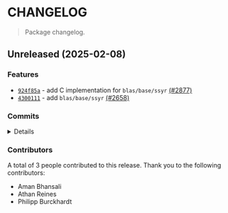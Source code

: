 # CHANGELOG

> Package changelog.

<section class="release" id="unreleased">

## Unreleased (2025-02-08)

<section class="features">

### Features

-   [`924f85a`](https://github.com/stdlib-js/stdlib/commit/924f85ad57aec54ede64c9db9ee96459befa2c00) - add C implementation for `blas/base/ssyr` [(#2877)](https://github.com/stdlib-js/stdlib/pull/2877)
-   [`4300111`](https://github.com/stdlib-js/stdlib/commit/4300111c80e0bd4941dcdd30a6b6dd36f2250dce) - add `blas/base/ssyr` [(#2658)](https://github.com/stdlib-js/stdlib/pull/2658)

</section>

<!-- /.features -->

<section class="commits">

### Commits

<details>

-   [`924f85a`](https://github.com/stdlib-js/stdlib/commit/924f85ad57aec54ede64c9db9ee96459befa2c00) - **feat:** add C implementation for `blas/base/ssyr` [(#2877)](https://github.com/stdlib-js/stdlib/pull/2877) _(by Aman Bhansali, Athan Reines, stdlib-bot)_
-   [`4ca068f`](https://github.com/stdlib-js/stdlib/commit/4ca068f174225d1eaec123656682589febf1b547) - **test:** update to test for exact equality [(#2864)](https://github.com/stdlib-js/stdlib/pull/2864) _(by Aman Bhansali)_
-   [`e0cef99`](https://github.com/stdlib-js/stdlib/commit/e0cef995e884021db3001dc1a3cfef0ca7b368c2) - **style:** remove extra spaces for regular expressions in publish script _(by Philipp Burckhardt)_
-   [`b3a0bd1`](https://github.com/stdlib-js/stdlib/commit/b3a0bd1a3e9bcdde3af048c7d6b6cfcd3765138f) - **docs:** fix example order _(by Athan Reines)_
-   [`058f073`](https://github.com/stdlib-js/stdlib/commit/058f07330d309cf9009a7efc101029d40827ff31) - **test:** fix grammar _(by Athan Reines)_
-   [`0286f64`](https://github.com/stdlib-js/stdlib/commit/0286f64c5a635ec2ac7daf40bc38ae417c37b8a2) - **refactor:** use \"fast\" `max` utility _(by Athan Reines)_
-   [`4300111`](https://github.com/stdlib-js/stdlib/commit/4300111c80e0bd4941dcdd30a6b6dd36f2250dce) - **feat:** add `blas/base/ssyr` [(#2658)](https://github.com/stdlib-js/stdlib/pull/2658) _(by Aman Bhansali, Athan Reines)_

</details>

</section>

<!-- /.commits -->

<section class="contributors">

### Contributors

A total of 3 people contributed to this release. Thank you to the following contributors:

-   Aman Bhansali
-   Athan Reines
-   Philipp Burckhardt

</section>

<!-- /.contributors -->

</section>

<!-- /.release -->

